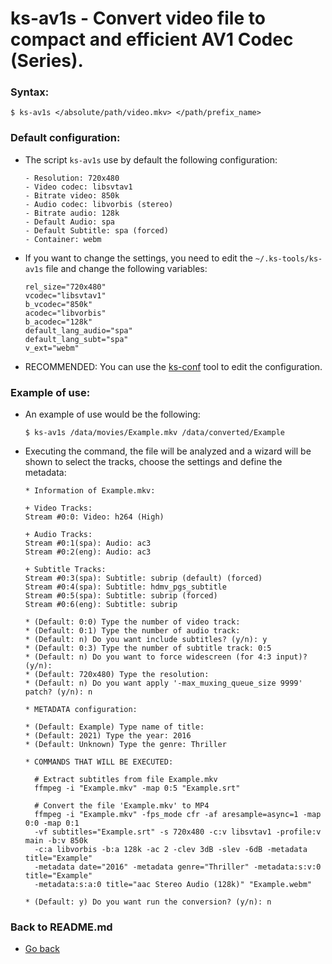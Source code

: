 ks-av1s - Convert video file to compact and efficient AV1 Codec (Series).
=========================================================================

### Syntax:

```shell
$ ks-av1s </absolute/path/video.mkv> </path/prefix_name>
```

### Default configuration:

  * The script `ks-av1s` use by default the following configuration:
    
    ```shell
    - Resolution: 720x480
    - Video codec: libsvtav1
    - Bitrate video: 850k
    - Audio codec: libvorbis (stereo)
    - Bitrate audio: 128k
    - Default Audio: spa
    - Default Subtitle: spa (forced)
    - Container: webm
    ````
    
  * If you want to change the settings, you need to edit the `~/.ks-tools/ks-av1s` file and change the following variables:

    ```shell
    rel_size="720x480"
    vcodec="libsvtav1"
    b_vcodec="850k"
    acodec="libvorbis"
    b_acodec="128k"
    default_lang_audio="spa"
    default_lang_subt="spa"
    v_ext="webm"
    ````

  * RECOMMENDED: You can use the [ks-conf](/doc/ks-conf.md) tool to edit the configuration.

### Example of use:

  * An example of use would be the following:
  
    ```shell
    $ ks-av1s /data/movies/Example.mkv /data/converted/Example
    ````
    
  * Executing the command, the file will be analyzed and a wizard will be shown to select the tracks, choose the settings and define the metadata:

    ```shell
    * Information of Example.mkv:

    + Video Tracks:
    Stream #0:0: Video: h264 (High)

    + Audio Tracks:
    Stream #0:1(spa): Audio: ac3
    Stream #0:2(eng): Audio: ac3

    + Subtitle Tracks:
    Stream #0:3(spa): Subtitle: subrip (default) (forced)
    Stream #0:4(spa): Subtitle: hdmv_pgs_subtitle
    Stream #0:5(spa): Subtitle: subrip (forced)
    Stream #0:6(eng): Subtitle: subrip

    * (Default: 0:0) Type the number of video track: 
    * (Default: 0:1) Type the number of audio track: 
    * (Default: n) Do you want include subtitles? (y/n): y
    * (Default: 0:3) Type the number of subtitle track: 0:5
    * (Default: n) Do you want to force widescreen (for 4:3 input)? (y/n):
    * (Default: 720x480) Type the resolution: 
    * (Default: n) Do you want apply '-max_muxing_queue_size 9999' patch? (y/n): n

    * METADATA configuration:

    * (Default: Example) Type name of title: 
    * (Default: 2021) Type the year: 2016
    * (Default: Unknown) Type the genre: Thriller

    * COMMANDS THAT WILL BE EXECUTED:

      # Extract subtitles from file Example.mkv
      ffmpeg -i "Example.mkv" -map 0:5 "Example.srt"

      # Convert the file 'Example.mkv' to MP4
      ffmpeg -i "Example.mkv" -fps_mode cfr -af aresample=async=1 -map 0:0 -map 0:1 
      -vf subtitles="Example.srt" -s 720x480 -c:v libsvtav1 -profile:v main -b:v 850k 
      -c:a libvorbis -b:a 128k -ac 2 -clev 3dB -slev -6dB -metadata title="Example" 
      -metadata date="2016" -metadata genre="Thriller" -metadata:s:v:0 title="Example" 
      -metadata:s:a:0 title="aac Stereo Audio (128k)" "Example.webm"

    * (Default: y) Do you want run the conversion? (y/n): n
    ````
    
### Back to README.md
    
* [Go back](/README.md)
  
